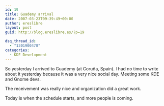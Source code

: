 ```yaml
---
id: 19
title: Guademy arrival
date: 2007-03-23T09:39:49+00:00
author: ereslibre
layout: post
guid: http://blog.ereslibre.es/?p=19

dsq_thread_id:
  - "1301900470"
categories:
  - KDE Development
---
```

So yesterday I arrived to Guademy (at Coruña, Spain). I had no time to write about it yesterday because it was a very nice social day. Meeting some KDE and Gnome devs.

The receivement was really nice and organization did a great work.

Today is when the schedule starts, and more people is coming.